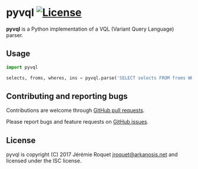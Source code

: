 # pyvql [![License](http://img.shields.io/badge/license-ISC-blue.svg)](/LICENSE)

**pyvql** is a Python implementation of a VQL (Variant Query Language) parser.

## Usage

```python
import pyvql

selects, froms, wheres, ins = pyvql.parse('SELECT selects FROM froms WHERE wheres IN ins')
```
## Contributing and reporting bugs

Contributions are welcome through [GitHub pull requests](https://github.com/Arkanosis/pyvql/pulls).

Please report bugs and feature requests on [GitHub issues](https://github.com/Arkanosis/pyvql/issues).

## License

pyvql is copyright (C) 2017 Jérémie Roquet <jroquet@arkanosis.net> and
licensed under the ISC license.
